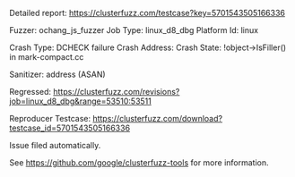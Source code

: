 Detailed report: https://clusterfuzz.com/testcase?key=5701543505166336

Fuzzer: ochang_js_fuzzer
Job Type: linux_d8_dbg
Platform Id: linux

Crash Type: DCHECK failure
Crash Address: 
Crash State:
  !object->IsFiller() in mark-compact.cc
  
Sanitizer: address (ASAN)

Regressed: https://clusterfuzz.com/revisions?job=linux_d8_dbg&range=53510:53511

Reproducer Testcase: https://clusterfuzz.com/download?testcase_id=5701543505166336

Issue filed automatically.

See https://github.com/google/clusterfuzz-tools for more information.